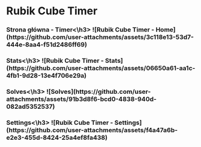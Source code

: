 # Rubik Cube Timer
<h3>Strona główna - Timer<\h3>
![Rubik Cube Timer - Home](https://github.com/user-attachments/assets/3c118e13-53d7-444e-8aa4-f51d2486ff69)

<h3>Stats<\h3>
![Rubik Cube Timer - Stats](https://github.com/user-attachments/assets/06650a61-aa1c-4fb1-9d28-13e4f706e29a)

<h3>Solves<\h3>
![Solves](https://github.com/user-attachments/assets/91b3d8f6-bcd0-4838-940d-082ad5352537)

<h3>Settings<\h3>
![Rubik Cube Timer - Settings](https://github.com/user-attachments/assets/f4a47a6b-e2e3-455d-8424-25a4ef8fa438)
